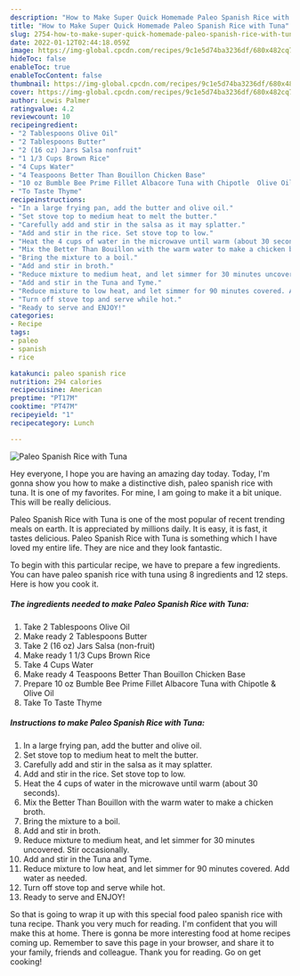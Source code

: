 ```yaml
---
description: "How to Make Super Quick Homemade Paleo Spanish Rice with Tuna"
title: "How to Make Super Quick Homemade Paleo Spanish Rice with Tuna"
slug: 2754-how-to-make-super-quick-homemade-paleo-spanish-rice-with-tuna
date: 2022-01-12T02:44:18.059Z
image: https://img-global.cpcdn.com/recipes/9c1e5d74ba3236df/680x482cq70/paleo-spanish-rice-with-tuna-recipe-main-photo.jpg
hideToc: false
enableToc: true
enableTocContent: false
thumbnail: https://img-global.cpcdn.com/recipes/9c1e5d74ba3236df/680x482cq70/paleo-spanish-rice-with-tuna-recipe-main-photo.jpg
cover: https://img-global.cpcdn.com/recipes/9c1e5d74ba3236df/680x482cq70/paleo-spanish-rice-with-tuna-recipe-main-photo.jpg
author: Lewis Palmer
ratingvalue: 4.2
reviewcount: 10
recipeingredient:
- "2 Tablespoons Olive Oil"
- "2 Tablespoons Butter"
- "2 (16 oz) Jars Salsa nonfruit"
- "1 1/3 Cups Brown Rice"
- "4 Cups Water"
- "4 Teaspoons Better Than Bouillon Chicken Base"
- "10 oz Bumble Bee Prime Fillet Albacore Tuna with Chipotle  Olive Oil"
- "To Taste Thyme"
recipeinstructions:
- "In a large frying pan, add the butter and olive oil."
- "Set stove top to medium heat to melt the butter."
- "Carefully add and stir in the salsa as it may splatter."
- "Add and stir in the rice. Set stove top to low."
- "Heat the 4 cups of water in the microwave until warm (about 30 seconds)."
- "Mix the Better Than Bouillon with the warm water to make a chicken broth."
- "Bring the mixture to a boil."
- "Add and stir in broth."
- "Reduce mixture to medium heat, and let simmer for 30 minutes uncovered. Stir occasionally."
- "Add and stir in the Tuna and Tyme."
- "Reduce mixture to low heat, and let simmer for 90 minutes covered. Add water as needed."
- "Turn off stove top and serve while hot."
- "Ready to serve and ENJOY!"
categories:
- Recipe
tags:
- paleo
- spanish
- rice

katakunci: paleo spanish rice 
nutrition: 294 calories
recipecuisine: American
preptime: "PT17M"
cooktime: "PT47M"
recipeyield: "1"
recipecategory: Lunch

---
```



![Paleo Spanish Rice with Tuna](https://img-global.cpcdn.com/recipes/9c1e5d74ba3236df/680x482cq70/paleo-spanish-rice-with-tuna-recipe-main-photo.jpg)

Hey everyone, I hope you are having an amazing day today. Today, I'm gonna show you how to make a distinctive dish, paleo spanish rice with tuna. It is one of my favorites. For mine, I am going to make it a bit unique. This will be really delicious.

Paleo Spanish Rice with Tuna is one of the most popular of recent trending meals on earth. It is appreciated by millions daily. It is easy, it is fast, it tastes delicious. Paleo Spanish Rice with Tuna is something which I have loved my entire life. They are nice and they look fantastic.




To begin with this particular recipe, we have to prepare a few ingredients. You can have paleo spanish rice with tuna using 8 ingredients and 12 steps. Here is how you cook it.

<!--inarticleads1-->

##### The ingredients needed to make Paleo Spanish Rice with Tuna:

1. Take 2 Tablespoons Olive Oil
1. Make ready 2 Tablespoons Butter
1. Take 2 (16 oz) Jars Salsa (non-fruit)
1. Make ready 1 1/3 Cups Brown Rice
1. Take 4 Cups Water
1. Make ready 4 Teaspoons Better Than Bouillon Chicken Base
1. Prepare 10 oz Bumble Bee Prime Fillet Albacore Tuna with Chipotle & Olive Oil
1. Take To Taste Thyme




<!--inarticleads2-->

##### Instructions to make Paleo Spanish Rice with Tuna:

1. In a large frying pan, add the butter and olive oil.
1. Set stove top to medium heat to melt the butter.
1. Carefully add and stir in the salsa as it may splatter.
1. Add and stir in the rice. Set stove top to low.
1. Heat the 4 cups of water in the microwave until warm (about 30 seconds).
1. Mix the Better Than Bouillon with the warm water to make a chicken broth.
1. Bring the mixture to a boil.
1. Add and stir in broth.
1. Reduce mixture to medium heat, and let simmer for 30 minutes uncovered. Stir occasionally.
1. Add and stir in the Tuna and Tyme.
1. Reduce mixture to low heat, and let simmer for 90 minutes covered. Add water as needed.
1. Turn off stove top and serve while hot.
1. Ready to serve and ENJOY!



So that is going to wrap it up with this special food paleo spanish rice with tuna recipe. Thank you very much for reading. I'm confident that you will make this at home. There is gonna be more interesting food at home recipes coming up. Remember to save this page in your browser, and share it to your family, friends and colleague. Thank you for reading. Go on get cooking!
